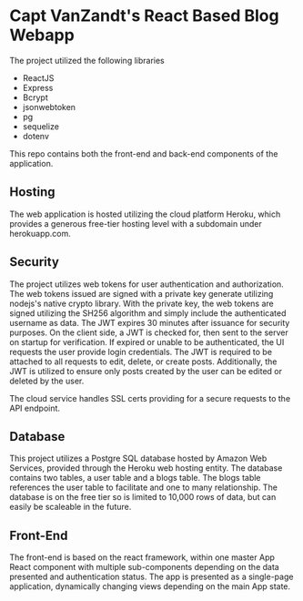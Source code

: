 # Capt VanZandt's React Based Blog Webapp

The project utilized the following libraries
- ReactJS
- Express
- Bcrypt
- jsonwebtoken
- pg
- sequelize
- dotenv

This repo contains both the front-end and back-end components of the application.

## Hosting

The web application is hosted utilizing the cloud platform Heroku, which provides a generous free-tier hosting level with a subdomain under herokuapp.com.

## Security

The project utilizes web tokens for user authentication and authorization. The web tokens issued are signed with a private key generate utilizing nodejs's native crypto library. With the private key, the web tokens are signed utilizing the SH256 algorithm and simply include the authenticated username as data. The JWT expires 30 minutes after issuance for security purposes. On the client side, a JWT is checked for, then sent to the server on startup for verification. If expired or unable to be authenticated, the UI requests the user provide login credentials. The JWT is required to be attached to all requests to edit, delete, or create posts. Additionally, the JWT is utilized to ensure only posts created by the user can be edited or deleted by the user. 

The cloud service handles SSL certs providing for a secure requests to the API endpoint.

## Database

This project utilizes a Postgre SQL database hosted by Amazon Web Services, provided through the Heroku web hosting entity. The database contains two tables, a user table and a blogs table. The blogs table references the user table to facilitate and one to many relationship. The database is on the free tier so is limited to 10,000 rows of data, but can easily be scaleable in the future. 

## Front-End

The front-end is based on the react framework, within one master App React component with multiple sub-components depending on the data presented and authentication status. The app is presented as a single-page application, dynamically changing views depending on the main App state. 

